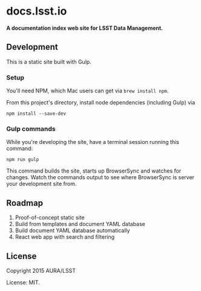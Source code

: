 # docs.lsst.io

**A documentation index web site for LSST Data Management.**

## Development

This is a static site built with Gulp.

### Setup

You'll need NPM, which Mac users can get via `brew install npm`.

From this project's directory, install node dependencies (including Gulp) via

```
npm install --save-dev
```

### Gulp commands

While you're developing the site, have a terminal session running this command:

```
npm run gulp
```

This command builds the site, starts up BrowserSync and watches for changes.
Watch the commands output to see where BrowserSync is server your development site from.

## Roadmap

1. Proof-of-concept static site
2. Build from templates and document YAML database
3. Build document YAML database automatically
4. React web app with search and filtering

## License

Copyright 2015 AURA/LSST

License: MIT.
